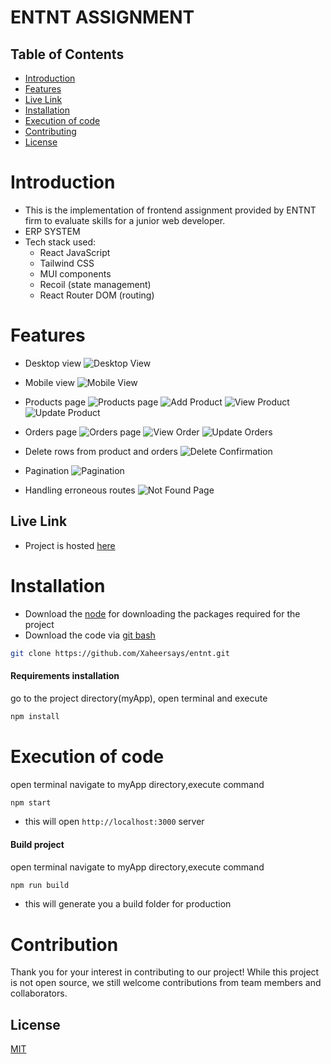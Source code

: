 # ENTNT ASSIGNMENT

## Table of Contents
- [Introduction](#Introduction)
- [Features](#Features)
- [Live Link](#LiveLink )
- [Installation](#Installation)
- [Execution of code](#Executionofcode)
- [Contributing](#Contributing)
- [License](#License)

# Introduction
- This is the implementation of frontend assignment provided by ENTNT firm to evaluate skills for a junior web developer.
- ERP SYSTEM
- Tech stack used:
  - React JavaScript
  - Tailwind CSS
  - MUI components
  - Recoil (state management)
  - React Router DOM (routing)

# Features
- Desktop view
![Desktop View](https://raw.githubusercontent.com/Xaheersays/entnt/main/features-images/desktopview.png)

- Mobile view
![Mobile View](https://raw.githubusercontent.com/Xaheersays/entnt/main/features-images/mobileview.png)

- Products page
![Products page](https://raw.githubusercontent.com/Xaheersays/entnt/main/features-images/products.png)
![Add Product](https://raw.githubusercontent.com/Xaheersays/entnt/main/features-images/addnewProduct.png)
![View Product](https://raw.githubusercontent.com/Xaheersays/entnt/main/features-images/viewProduct.png)
![Update Product](https://raw.githubusercontent.com/Xaheersays/entnt/main/features-images/updateproduct.png)

- Orders page
![Orders page](https://raw.githubusercontent.com/Xaheersays/entnt/main/features-images/orders.png)
![View Order](https://raw.githubusercontent.com/Xaheersays/entnt/main/features-images/view%20order.png)
![Update Orders](https://raw.githubusercontent.com/Xaheersays/entnt/main/features-images/edit%20orders.png)

- Delete rows from product and orders
![Delete Confirmation](https://raw.githubusercontent.com/Xaheersays/entnt/main/features-images/confirmation%20before%20deletion.png)

- Pagination 
![Pagination](https://raw.githubusercontent.com/Xaheersays/entnt/main/features-images/pagination%20for%20products.png)

- Handling erroneous routes
![Not Found Page](https://raw.githubusercontent.com/Xaheersays/entnt/main/features-images/handlingErrornous%20routes.png)

## Live Link
- Project is hosted [here](https://monumental-dango-4d1668.netlify.app/)



# Installation
- Download the [node](https://nodejs.org/en/download) for downloading the packages required for the project
- Download the code via [git bash](https://git-scm.com/downloads)



```bash
git clone https://github.com/Xaheersays/entnt.git
```

#### Requirements installation
go to the project directory(myApp),
open terminal and execute
```bash
npm install
```

# Execution of code
open terminal navigate to myApp directory,execute command
```bash
npm start
```
- this will open `http://localhost:3000` server

#### Build project
open terminal navigate to myApp directory,execute command
```bash
npm run build
```
- this will generate you a build folder for production
# Contribution
Thank you for your interest in contributing to our project! While this project is not open source, we still welcome contributions from team members and collaborators.

## License
[MIT](https://choosealicense.com/licenses/mit/)